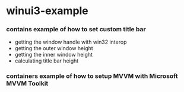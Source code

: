 # winui3-example

### contains example of how to set custom title bar
- getting the window handle with win32 interop
- getting the outer window height
- getting the inner window height
- calculating title bar height

### containers example of how to setup MVVM with Microsoft MVVM Toolkit
